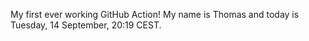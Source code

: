 My first ever working GitHub Action!
My name is Thomas and today is Tuesday, 14 September, 20:19 CEST. 
